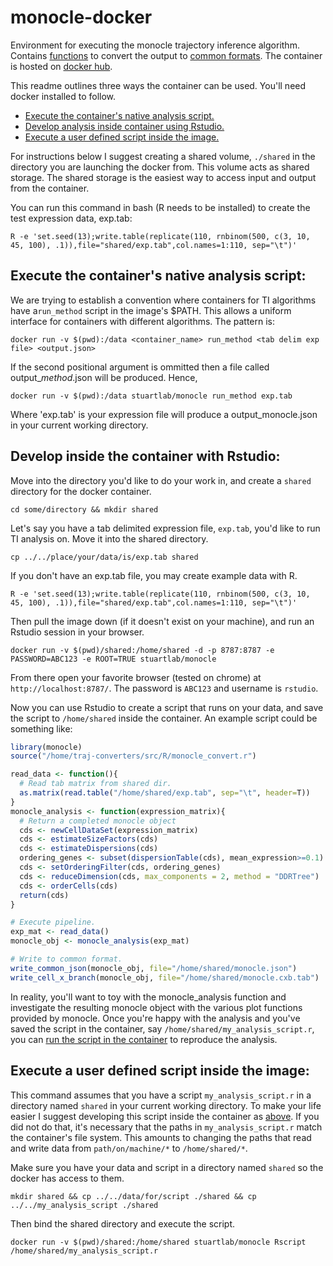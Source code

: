 # monocle-docker
Environment for executing the monocle trajectory inference algorithm.
Contains [functions](https://github.com/Stuartlab-UCSC/traj-converters) to convert the output to [common formats](https://github.com/Stuartlab-UCSC/traj-formats). The container is hosted on [docker hub](https://hub.docker.com/r/stuartlab/monocle/).


This readme outlines three ways the container can be used. You'll need docker installed to follow.

* [Execute the container's native analysis script.](#min)
* [Develop analysis inside container using Rstudio.](#container)
* [Execute a user defined script inside the image.](#already)


For instructions below I suggest creating a shared volume,
`./shared` in the directory you are launching the docker from. This 
volume acts as shared storage. The shared storage is the easiest way to
access input and output from the container.

You can run this command in bash (R needs to be installed) to create the test expression data, exp.tab:

`R -e 'set.seed(13);write.table(replicate(110, rnbinom(500, c(3, 10, 45, 100), .1)),file="shared/exp.tab",col.names=1:110, sep="\t")'`

## <a name="min"></a>Execute the container's native analysis script:
We are trying to establish a convention where containers for TI algorithms have a`run_method` script in the image's $PATH. This allows a uniform interface for containers with different algorithms. The pattern is:

`docker run -v $(pwd):/data <container_name> run_method <tab delim exp file> <output.json>`

If the second positional argument is ommitted then a file called output_*method*.json will be produced. Hence,

`docker run -v $(pwd):/data stuartlab/monocle run_method exp.tab`

Where 'exp.tab' is your expression file will produce a output_monocle.json in your current working directory.

## <a name="container"></a>Develop inside the container with Rstudio:

Move into the directory you'd like to do your work in, and create a `shared` directory for the docker container.

`cd some/directory && mkdir shared`

Let's say you have a tab delimited expression file, `exp.tab`, you'd like to run TI analysis on. Move it into the shared directory.

`cp ../../place/your/data/is/exp.tab shared`

If you don't have an exp.tab file, you may create example data with R.

`R -e 'set.seed(13);write.table(replicate(110, rnbinom(500, c(3, 10, 45, 100), .1)),file="shared/exp.tab",col.names=1:110, sep="\t")'`

Then pull the image down (if it doesn't exist on your machine), and run an Rstudio session in your browser.

`docker run -v $(pwd)/shared:/home/shared -d -p 8787:8787 -e PASSWORD=ABC123 -e ROOT=TRUE stuartlab/monocle`

From there open your favorite browser (tested on chrome) at `http://localhost:8787/`. The password is `ABC123` and username is `rstudio`.

Now you can use Rstudio to create a script that runs on your data, and save
the script to `/home/shared` inside the container. An example
script could be something like:

```R
library(monocle)
source("/home/traj-converters/src/R/monocle_convert.r")

read_data <- function(){
  # Read tab matrix from shared dir.
  as.matrix(read.table("/home/shared/exp.tab", sep="\t", header=T))
}
monocle_analysis <- function(expression_matrix){
  # Return a completed monocle object
  cds <- newCellDataSet(expression_matrix)
  cds <- estimateSizeFactors(cds)
  cds <- estimateDispersions(cds)
  ordering_genes <- subset(dispersionTable(cds), mean_expression>=0.1)
  cds <- setOrderingFilter(cds, ordering_genes)
  cds <- reduceDimension(cds, max_components = 2, method = "DDRTree")
  cds <- orderCells(cds)
  return(cds)
}

# Execute pipeline.
exp_mat <- read_data()
monocle_obj <- monocle_analysis(exp_mat)

# Write to common format.
write_common_json(monocle_obj, file="/home/shared/monocle.json")
write_cell_x_branch(monocle_obj, file="/home/shared/monocle.cxb.tab")
```

In reality, you'll want to toy with the monocle_analysis function and investigate the resulting monocle object with the various plot functions provided by monocle. Once you're happy with the analysis and you've saved the script in the container, say `/home/shared/my_analysis_script.r`, you can [run the script in the container](#already) to reproduce the analysis.

## <a name="already"></a>Execute a user defined script inside the image:
This command assumes that you have a script `my_analysis_script.r` in a directory named `shared` in your current working directory. To make your life easier I suggest developing this script inside the container as [above](#container). If you did not do that, it's necessary that the paths in `my_analysis_script.r` match the container's file system. This amounts to changing the paths that read and write data from `path/on/machine/*` to `/home/shared/*`. 

Make sure you have your data and script in a directory named `shared` so the docker has access to them.

`mkdir shared && cp ../../data/for/script ./shared && cp ../../my_analysis_script ./shared`

Then bind the shared directory and execute the script.

`docker run -v $(pwd)/shared:/home/shared stuartlab/monocle Rscript /home/shared/my_analysis_script.r`
